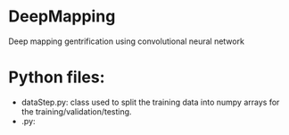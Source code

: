 # DeepMapping
Deep mapping gentrification using convolutional neural network
# Python files:
* dataStep.py: class used to split the training data into numpy arrays for the training/validation/testing. 
* .py:

